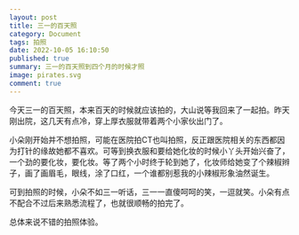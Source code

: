 ```yaml
---
layout: post
title: 三一的百天照
category: Document
tags: 拍照
date: 2022-10-05 16:10:50
published: true
summary: 三一的百天照到四个月的时候才照
image: pirates.svg
comment: true
---
```


今天三一的百天照，本来百天的时候就应该拍的，大山说等我回来了一起拍。昨天刚出院，这几天有点冷，穿上厚衣服就带着两个小家伙出门了。

小朵刚开始并不想拍照，可能在医院拍CT也叫拍照，反正跟医院相关的东西都因为打针的缘故她都不喜欢。可等到换衣服和要给她化妆的时候小丫头开始兴奋了，一个劲的要化妆，要化妆。等了两个小时终于轮到她了，化妆师给她变了个辣椒辫子，画了画眉毛，眼线，涂了口红，一个谁都别惹我的小辣椒形象油然诞生。

可到拍照的时候，小朵不如三一听话，三一一直傻呵呵的笑，一逗就笑。小朵有点不配合不过后来熟悉流程了，也就很顺畅的拍完了。

总体来说不错的拍照体验。
